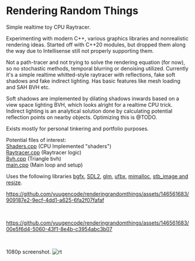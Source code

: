# Rendering Random Things

Simple realtime toy CPU Raytracer.

Experimenting with modern C++, various graphics libraries and nonrealistic rendering ideas. Started off with C++20 modules, but dropped them along the way due to Intellisense still not properly supporting them.

Not a path-tracer and not trying to solve the rendering equation (for now), so no stochastic methods, temporal blurring or denoising utilized. Currently it's a simple realtime whitted-style raytracer with reflections, fake soft shadows and fake indirect lighting. Has basic features like mesh loading and SAH BVH etc.

Soft shadows are implemented by dilating shadows inwards based on a view space lighting BVH, which looks alright for a realtime CPU trick.\
Indirect lighting is an analytical solution done by calculating potential reflection points on nearby objects. Optimizing this is @TODO.

Exists mostly for personal tinkering and portfolio purposes.

Potential files of interest:\
[Shaders.cpp](src/Rendering/Shaders.cpp) (CPU Implemented "shaders")\
[Raytracer.cpp](src/Rendering/Raytracer.cpp) (Raytracer logic)\
[Bvh.cpp](src/Engine/Bvh.cpp) (Triangle bvh)\
[main.cpp](main.cpp) (Main loop and setup)

Uses the following libraries [bgfx](https://github.com/bkaradzic/bgfx), [SDL2](https://github.com/libsdl-org/SDL), [glm](https://github.com/g-truc/glm), [ufbx](https://github.com/ufbx/ufbx), [mimalloc](https://github.com/microsoft/mimalloc), [stb_image and resize](https://github.com/nothings/stb).


https://github.com/yuugencode/renderingrandomthings/assets/146561683/909187e2-9ecf-4dd1-a625-6fa2f07fafaf

<br />

https://github.com/yuugencode/renderingrandomthings/assets/146561683/00e5f6d4-5060-43f1-8e4b-c3954abc3b07

<br />

1080p screenshot.
![rt](https://github.com/yuugencode/renderingrandomthings/assets/146561683/8627f052-f7c3-4da9-8c55-01101cc2ee78)

<br />

